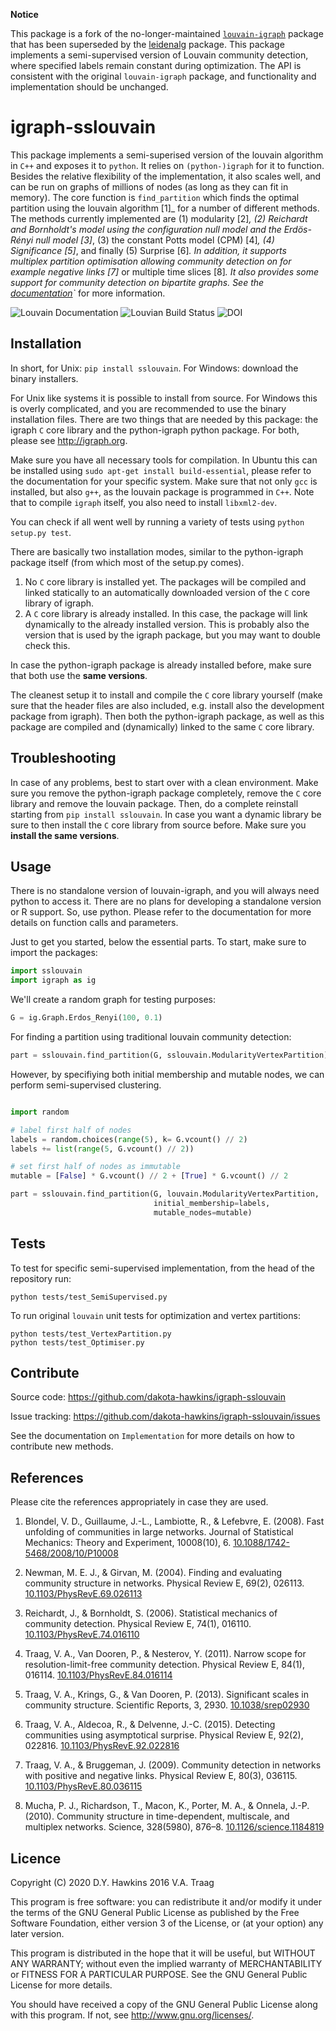 **Notice** 

This package is a fork of the no-longer-maintained [`louvain-igraph`](https://github.com/vtraag/louvain-igraph) package that has been superseded by the [leidenalg](https://github.com/vtraag/leidenalg) package. This package implements a semi-supervised version of Louvain community detection, where specified labels remain constant during optimization. The API is consistent with the original `louvain-igraph` package, and functionality and implementation should be unchanged. 

igraph-sslouvain
================

This package implements a semi-superised version of the louvain algorithm in `C++` and exposes it to
`python`.  It relies on `(python-)igraph` for it to function. Besides the
relative flexibility of the implementation, it also scales well, and can be run
on graphs of millions of nodes (as long as they can fit in memory). The core
function is `find_partition` which finds the optimal partition using the
louvain algorithm [1]_ for a number of different methods. The methods currently
implemented are (1) modularity [2]_, (2) Reichardt and Bornholdt's model using
the configuration null model and the Erdös-Rényi null model [3]_, (3) the
constant Potts model (CPM) [4]_, (4) Significance [5]_, and finally (5)
Surprise [6]_. In addition, it supports multiplex partition optimisation
allowing community detection on for example negative links [7]_ or multiple
time slices [8]_. It also provides some support for community detection on
bipartite graphs. See the [documentation](http://louvain-igraph.readthedocs.io/en/latest/)`_ for more information.

![Louvain Documentation](https://readthedocs.org/projects/louvain-igraph/badge "Louvain Documentation Status")
![Louvian Build Status](https://travis-ci.org/vtraag/louvain-igraph.svg "Louvain Build Status")
![DOI](https://zenodo.org/badge/31305324.svg "DOI")

Installation
------------

In short, for Unix: `pip install sslouvain`. For Windows: download the binary
installers.

For Unix like systems it is possible to install from source. For Windows this
is overly complicated, and you are recommended to use the binary installation
files.  There are two things that are needed by this package: the igraph `C`
core library and the python-igraph python package. For both, please see
http://igraph.org.

Make sure you have all necessary tools for compilation. In Ubuntu this can be
installed using `sudo apt-get install build-essential`, please refer to the
documentation for your specific system.  Make sure that not only `gcc` is
installed, but also `g++`, as the louvain package is programmed in `C++`.
Note that to compile `igraph` itself, you also need to install
`libxml2-dev`.

You can check if all went well by running a variety of tests using `python
setup.py test`.

There are basically two installation modes, similar to the python-igraph
package itself (from which most of the setup.py comes).

1. No `C` core library is installed yet. The packages will be compiled and
   linked statically to an automatically downloaded version of the `C` core
   library of igraph.
2. A `C` core library is already installed. In this case, the package will
   link dynamically to the already installed version. This is probably also the
   version that is used by the igraph package, but you may want to double check
   this.

In case the python-igraph package is already installed before, make sure that
both use the **same versions**.

The cleanest setup it to install and compile the `C` core library yourself
(make sure that the header files are also included, e.g. install also the
development package from igraph). Then both the python-igraph package, as well
as this package are compiled and (dynamically) linked to the same `C` core
library.

Troubleshooting
---------------

In case of any problems, best to start over with a clean environment. Make sure
you remove the python-igraph package completely, remove the `C` core library
and remove the louvain package. Then, do a complete reinstall starting from
`pip install sslouvain`. In case you want a dynamic library be sure to then
install the `C` core library from source before. Make sure you **install the
same versions**.

Usage
-----

There is no standalone version of louvain-igraph, and you will always need
python to access it. There are no plans for developing a standalone version or
R support. So, use python. Please refer to the documentation for more details
on function calls and parameters.

Just to get you started, below the essential parts.
To start, make sure to import the packages:

```python
import sslouvain
import igraph as ig
```

We'll create a random graph for testing purposes:

```python
G = ig.Graph.Erdos_Renyi(100, 0.1)
```

For finding a partition using traditional louvain community detection:

```python
part = sslouvain.find_partition(G, sslouvain.ModularityVertexPartition)
```

However, by specifiying both initial membership and mutable nodes, we can perform semi-supervised clustering.

```python

import random

# label first half of nodes
labels = random.choices(range(5), k= G.vcount() // 2)
labels += list(range(5, G.vcount() // 2))

# set first half of nodes as immutable
mutable = [False] * G.vcount() // 2 + [True] * G.vcount() // 2

part = sslouvain.find_partition(G, louvain.ModularityVertexPartition,
                                initial_membership=labels,
                                mutable_nodes=mutable)
```

Tests
-----

To test for specific semi-supervised implementation, from the head of the repository run:
```
python tests/test_SemiSupervised.py
```

To run original `louvain` unit tests for optimization and vertex partitions:

```
python tests/test_VertexPartition.py
python tests/test_Optimiser.py
```

Contribute
----------

Source code: https://github.com/dakota-hawkins/igraph-sslouvain

Issue tracking: https://github.com/dakota-hawkins/igraph-sslouvain/issues

See the documentation on `Implementation` for more details on how to
contribute new methods.

References
----------

Please cite the references appropriately in case they are used.



1. Blondel, V. D., Guillaume, J.-L., Lambiotte, R., & Lefebvre, E. (2008).
    Fast unfolding of communities in large networks. Journal of Statistical
    Mechanics: Theory and Experiment, 10008(10), 6.
    [10.1088/1742-5468/2008/10/P10008](http://doi.org/10.1088/1742-5468/2008/10/P10008)

2. Newman, M. E. J., & Girvan, M. (2004). Finding and evaluating community
    structure in networks. Physical Review E, 69(2), 026113.
    [10.1103/PhysRevE.69.026113](http://doi.org/10.1103/PhysRevE.69.026113)

3. Reichardt, J., & Bornholdt, S. (2006). Statistical mechanics of
    community detection. Physical Review E, 74(1), 016110.
    [10.1103/PhysRevE.74.016110](http://doi.org/10.1103/PhysRevE.74.016110)

4. Traag, V. A., Van Dooren, P., & Nesterov, Y. (2011). Narrow scope for
    resolution-limit-free community detection. Physical Review E, 84(1),
    016114. [10.1103/PhysRevE.84.016114](http://doi.org/10.1103/PhysRevE.84.016114)

5. Traag, V. A., Krings, G., & Van Dooren, P. (2013). Significant scales in
    community structure. Scientific Reports, 3, 2930. [10.1038/srep02930](http://doi.org/10.1038/srep02930)

6. Traag, V. A., Aldecoa, R., & Delvenne, J.-C. (2015). Detecting
    communities using asymptotical surprise. Physical Review E, 92(2),
    022816. [10.1103/PhysRevE.92.022816](http://doi.org/10.1103/PhysRevE.92.022816)

7. Traag, V. A., & Bruggeman, J. (2009). Community detection in networks
    with positive and negative links. Physical Review E, 80(3), 036115.
    [10.1103/PhysRevE.80.036115](http://doi.org/10.1103/PhysRevE.80.036115)

8. Mucha, P. J., Richardson, T., Macon, K., Porter, M. A., & Onnela, J.-P.
    (2010). Community structure in time-dependent, multiscale, and multiplex
    networks. Science, 328(5980), 876–8. [10.1126/science.1184819](http://doi.org/10.1126/science.1184819)

Licence
-------

Copyright (C) 2020 D.Y. Hawkins 2016 V.A. Traag

This program is free software: you can redistribute it and/or modify it under
the terms of the GNU General Public License as published by the Free Software
Foundation, either version 3 of the License, or (at your option) any later
version.

This program is distributed in the hope that it will be useful, but WITHOUT ANY
WARRANTY; without even the implied warranty of MERCHANTABILITY or FITNESS FOR A
PARTICULAR PURPOSE.  See the GNU General Public License for more details.

You should have received a copy of the GNU General Public License along with
this program. If not, see http://www.gnu.org/licenses/.

